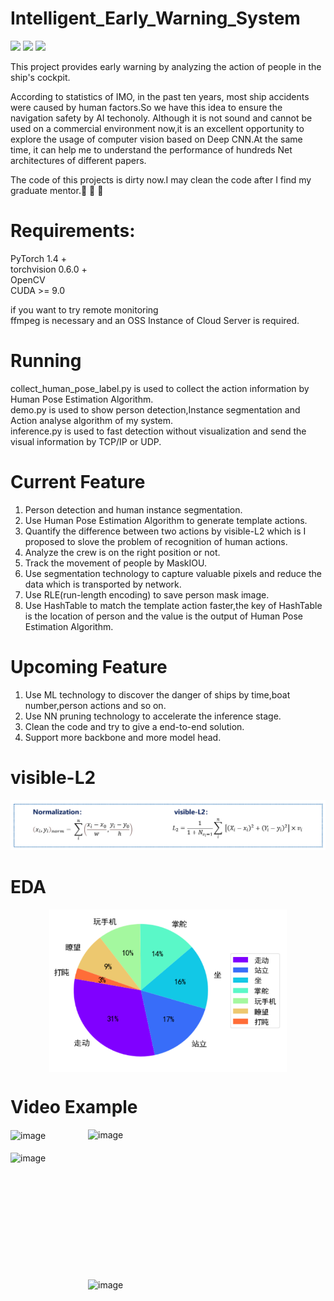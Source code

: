 # Intelligent_Early_Warning_System
![](https://img.shields.io/badge/build-passing-brightgreen) ![](https://img.shields.io/badge/author-ddmm-orange) ![](https://img.shields.io/badge/license-MIT-green)

This project provides early warning by analyzing the action of people in the ship's cockpit.

According to statistics of IMO, in the past ten years, most ship accidents were caused by human factors.So we have this idea to ensure the navigation safety by AI techonoly.
Although it is not sound and cannot be used on a commercial environment now,it is an excellent opportunity to explore the usage of computer vision based on Deep CNN.At the same time, it can help me to understand the performance of hundreds Net architectures of different papers.

The code of this projects is dirty now.I may clean the code after I find my graduate mentor.:muscle:	:muscle:	:muscle:	
# Requirements:
PyTorch 1.4 +  
torchvision 0.6.0 +   
OpenCV  
CUDA >= 9.0  

if you want to try remote monitoring  
ffmpeg is necessary and an OSS Instance of Cloud Server is required.  

# Running
collect_human_pose_label.py is used to collect the action information by Human Pose Estimation Algorithm.  
demo.py is used to show person detection,Instance segmentation and Action analyse algorithm of my system.  
inference.py is used to fast detection without visualization and send the visual information by TCP/IP or UDP.  

# Current Feature
1. Person detection and human instance segmentation.  
2. Use Human Pose Estimation Algorithm to generate template actions.  
3. Quantify the difference between two actions by visible-L2 which is I proposed to slove the problem of recognition of human actions.  
4. Analyze the crew is on the right position or not.  
5. Track the movement of people by MaskIOU.  
6. Use segmentation technology to capture valuable pixels and reduce the data which is transported by network.  
7. Use RLE(run-length encoding) to save person mask image.  
8. Use HashTable to match the template action faster,the key of HashTable is the location of person and the value is the output of Human Pose Estimation Algorithm.  

# Upcoming Feature
1. Use ML technology to discover the danger of ships by time,boat number,person actions and so on.
2. Use NN pruning technology to accelerate the inference stage.
3. Clean the code and try to give a end-to-end solution.
4. Support more backbone and more model head.  

# visible-L2  
![image](./images/math.png)

# EDA 

<div  align="center">    
  <img src="./images/image.svg" width = "380" height = "260"   alt="image" align=center />
</div>


# Video Example
<div  align="left">    
  <img src="./images/action_gif1.gif" width = "380" height = "240"  alt="image" align=center />
  <img src="./images/action_gif2.gif" width = "380" height = "240"  alt="image" align=right />
</div>
<br> 
<div  align="left">    
  <img src="./images/action_gif3.gif" width = "380" height = "240" alt="image" align=center />
  
  <img src="./images/action_gif4.gif" width = "380" height = "240"  alt="image" align=right />
</div>
